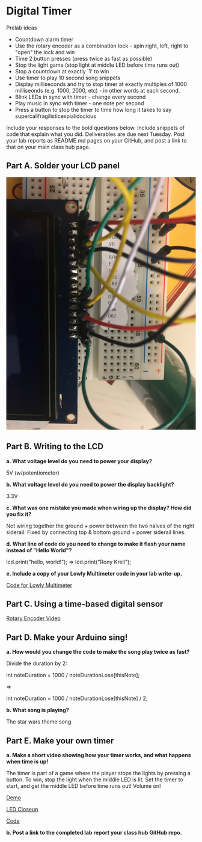 # Digital Timer
 


Prelab ideas
- Countdown alarm timer
- Use the rotary encoder as a combination lock - spin right, left, right to "open" the lock and win
- Time 2 button presses (press twice as fast as possible)
- Stop the light game (stop light at middle LED before time runs out)
- Stop a countdown at exactly '1' to win
- Use timer to play 10 second song snippets
- Display milliseconds and try to stop timer at exactly multiples of 1000 milliseonds (e.g. 1000, 2000, etc) - in other words at each second.
- Blink LEDs in sync with timer - change every second
- Play music in sync with timer - one note per second
- Press a button to stop the timer to time how long it takes to say supercalifragilisticexpialidocious

Include your responses to the bold questions below. Include snippets of code that explain what you did. Deliverables are due next Tuesday. Post your lab reports as README.md pages on your GitHub, and post a link to that on your main class hub page.

## Part A. Solder your LCD panel

![LCD picture](https://github.com/ronykrell/IDD-Fa19-Lab2/blob/master/soldered.JPG "LCD")


## Part B. Writing to the LCD
 
**a. What voltage level do you need to power your display?**

5V (w/potentiometer)

**b. What voltage level do you need to power the display backlight?**

3.3V
   
**c. What was one mistake you made when wiring up the display? How did you fix it?**

Not wiring together the ground + power between the two halves of the right siderail. Fixed by connecting top & bottom ground + power siderail lines.


**d. What line of code do you need to change to make it flash your name instead of "Hello World"?**

  lcd.print("hello, world!"); =>   lcd.print("Rony Krell");
 
**e. Include a copy of your Lowly Multimeter code in your lab write-up.**

[Code for Lowly Multimeter](https://github.com/ronykrell/IDD-Fa19-Lab2/blob/master/LowlyVoltmeter.ino)


## Part C. Using a time-based digital sensor


[Rotary Encoder Video](https://youtu.be/SlvDI3g2yI4)


## Part D. Make your Arduino sing!

**a. How would you change the code to make the song play twice as fast?**

Divide the duration by 2:

int noteDuration = 1000 / noteDurationLose[thisNote];
  
   =>

int noteDuration = 1000 / noteDurationLose[thisNote] / 2;
 
**b. What song is playing?**

The star wars theme song


## Part E. Make your own timer

**a. Make a short video showing how your timer works, and what happens when time is up!**

The timer is part of a game where the player stops the lights by pressing a button. To win, stop the light when the middle LED is lit. 
Set the timer to start, and get the middle LED before time runs out! Volume on!


[Demo](https://youtu.be/2L-5r6BSOIg)

[LED Closeup](https://youtu.be/kWZPegpry50)

[Code](https://github.com/ronykrell/IDD-Fa19-Lab2/blob/master/led_game/led_game.ino)

**b. Post a link to the completed lab report your class hub GitHub repo.**

